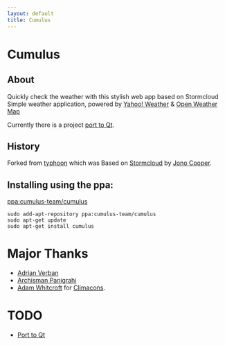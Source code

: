 ```yaml
---
layout: default
title: Cumulus
---
```


# Cumulus
## About
Quickly check the weather with this stylish web app based on Stormcloud
Simple weather application, powered by [Yahoo! Weather](http://weather.yahoo.com) & [Open Weather Map](http://openweathermap.org/)  

Currently there is a project [port to Qt](https://github.com/vadrian89/cumulus-qt).

## History
Forked from [typhoon](https://github.com/apandada1/typhoon) which was
Based on [Stormcloud](https://github.com/consindo/stormcloud/) by [Jono Cooper](https://twitter.com/consindo).

## Installing using the ppa:   

[ppa:cumulus-team/cumulus](https://launchpad.net/~cumulus-team/+archive/ubuntu/cumulus)

```
sudo add-apt-repository ppa:cumulus-team/cumulus  
sudo apt-get update  
sudo apt-get install cumulus
```

# Major Thanks
- [Adrian Verban](https://github.com/vadrian89)
- [Archisman Panigrahi](https://github.com/apandada1)
- [Adam Whitcroft](https://twitter.com/AdamWhitcroft) for [Climacons](http://adamwhitcroft.com/climacons/).

# TODO
- [Port to Qt](https://github.com/vadrian89/cumulus-qt)